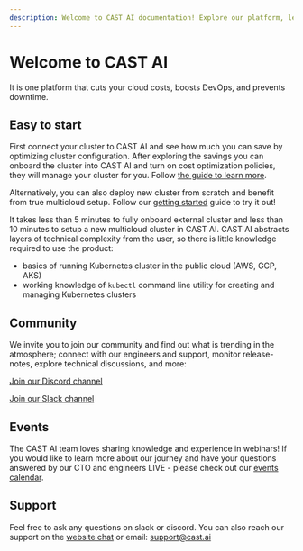 ```yaml
---
description: Welcome to CAST AI documentation! Explore our platform, learn more about how it works, and take advantage of cloud cost optimization and DevOps automation.
---
```


# Welcome to CAST AI

It is one platform that cuts your cloud costs, boosts DevOps, and prevents downtime.

## Easy to start

First connect your cluster to CAST AI and see how much you can save by optimizing cluster configuration. After exploring the savings you can onboard the cluster into CAST AI and turn on cost optimization policies, they will manage your cluster for you. Follow [the guide to learn more](./getting-started/external-cluster/overview.md).

Alternatively, you can also deploy new cluster from scratch and benefit from true multicloud setup. Follow our [getting started](./getting-started/overview.md) guide to try it out!

It takes less than 5 minutes to fully onboard external cluster and less than 10 minutes to setup a new multicloud cluster in CAST AI. CAST AI abstracts layers of technical complexity from the user, so there is little knowledge required to use the product:

- basics of running Kubernetes cluster in the public cloud (AWS, GCP, AKS)
- working knowledge of `kubectl` command line utility for creating and managing Kubernetes clusters

## Community

We invite you to join our community and find out what is trending in the atmosphere; connect with our engineers and support, monitor release-notes, explore technical discussions, and more:

[Join our Discord channel](https://discord.gg/4sFCFVJ)

[Join our Slack channel](https://join.slack.com/t/castai-community/shared_invite/zt-i8fcn2xi-sM_iONKn35NmYR2E3dtfng)

## Events

The CAST AI team loves sharing knowledge and experience in webinars! If you would like to learn more about our journey and have your questions answered by our CTO and engineers LIVE - please check out our [events calendar](https://cast.ai/events/).

## Support

Feel free to ask any questions on slack or discord. You can also reach our support on the [website chat](https://cast.ai/#) or email: support@cast.ai
